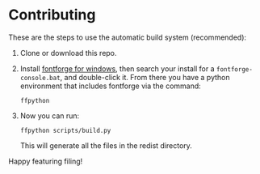 # Contributing

These are the steps to use the automatic build system (recommended):

1) Clone or download this repo.

2) Install [fontforge for windows](https://fontforge.github.io/en-US/), then search your install for a `fontforge-console.bat`, and double-click it. From there you have a python environment that includes fontforge via the command:

    `ffpython`

3) Now you can run:

    `ffpython scripts/build.py`

    This will generate all the files in the redist directory.

Happy featuring filing!
